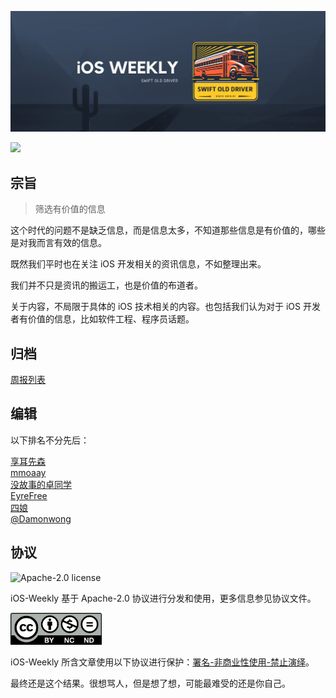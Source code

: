 ![](/assets/ios-weekly.png)

[![](https://img.shields.io/badge/made%20with-%3C3-orange.svg)](https://raw.githubusercontent.com/EyreFree/EFQRCode/assets/icon/MadeWith%3C3.png)

## 宗旨

> 筛选有价值的信息

这个时代的问题不是缺乏信息，而是信息太多，不知道那些信息是有价值的，哪些是对我而言有效的信息。

既然我们平时也在关注 iOS 开发相关的资讯信息，不如整理出来。

我们并不只是资讯的搬运工，也是价值的布道者。

关于内容，不局限于具体的 iOS 技术相关的内容。也包括我们认为对于 iOS 开发者有价值的信息，比如软件工程、程序员话题。

## 归档

[周报列表](https://github.com/SwiftOldDriver/iOS-Weekly/tree/master/Reports)

## 编辑

以下排名不分先后：

[享耳先森](https://github.com/iblacksun)  
[mmoaay](https://github.com/mmoaay)  
[没故事的卓同学](https://github.com/lacklock)  
[EyreFree](https://github.com/EyreFree)  
[四娘](https://github.com/kemchenj)  
[@Damonwong](https://weibo.com/damonone)

## 协议

<img alt="Apache-2.0 license" src="https://lucene.apache.org/images/mantle-power.png" width="128">

iOS-Weekly 基于 Apache-2.0 协议进行分发和使用，更多信息参见协议文件。

<img src='https://raw.githubusercontent.com/EyreFree/EFArticles/master/res/cc-by-nc-nd.png' width='145.77' height='51'/>

iOS-Weekly 所含文章使用以下协议进行保护：[署名-非商业性使用-禁止演绎](http://creativecommons.org/licenses/by-nc-nd/3.0/cn/)。



最终还是这个结果。很想骂人，但是想了想，可能最难受的还是你自己。

